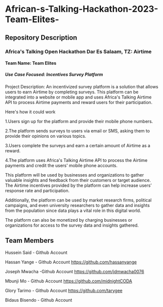 # African-s-Talking-Hackathon-2023-Team-Elites-
## Repository Description
### Africa's Talking Open Hackathon Dar Es Salaam, TZ: Airtime
#### Team Name: Team Elites
##### Use Case Focused: Incentives Survey Platform 
Project Description: An incentivized survey platform is a solution that allows users to earn Airtime by completing surveys. This platform can be integrated into a website or mobile app and uses Africa's Talking Airtime API to process Airtime payments and reward users for their participation.


Here's how it could work

1.Users sign up for the platform and provide their mobile phone numbers.
	
2.The platform sends surveys to users via email or SMS, asking them to provide their opinions on various topics.
	
3.Users complete the surveys and earn a certain amount of Airtime as a reward.
	
4.The platform uses Africa's Talking Airtime API to process the Airtime payments and credit the users' mobile phone accounts.
	
This platform will be used by businesses and organizations to gather valuable insights and feedback from their customers or target audience. The Airtime incentives provided by the platform can help increase users’ response rate and participation.

Additionally, the platform can be used by market research firms, political campaigns, and even university researchers to gather data and insights from the population since data plays a vital role in this digital world. 

The platform can also be monetized by charging businesses or organizations for access to the survey data and insights gathered.


## Team Members
Hussein Said - Github Account  

Hassan Yange - Github Account https://github.com/hassanyange

Joseph Mwacha -Github Account https://github.com/jdmwacha0076

Mbunji Mo - Github Account https://github.com/midnightCODA

Glory Tarimo - Github Account https://github.com/tarygee

Bidaus Bisendo - Github Account
